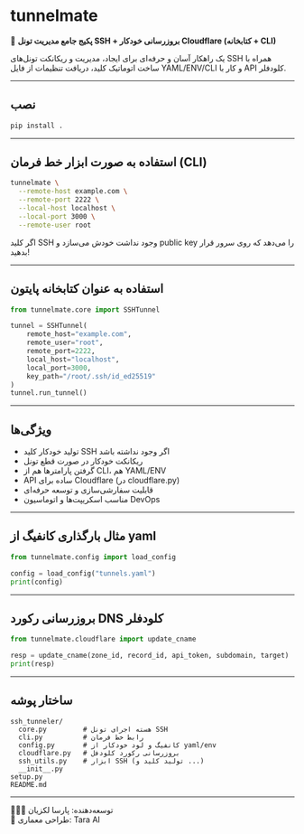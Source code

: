 # tunnelmate

🚀 **پکیج جامع مدیریت تونل SSH + بروزرسانی خودکار Cloudflare (کتابخانه + CLI)**

یک راهکار آسان و حرفه‌ای برای ایجاد، مدیریت و ریکانکت تونل‌های SSH همراه با ساخت اتوماتیک کلید، دریافت تنظیمات از فایل YAML/ENV/CLI و کار با API کلودفلر.

---

## نصب

```bash
pip install .
```

---

## استفاده به صورت ابزار خط فرمان (CLI)

```bash
tunnelmate \
  --remote-host example.com \
  --remote-port 2222 \
  --local-host localhost \
  --local-port 3000 \
  --remote-user root
```
اگر کلید SSH وجود نداشت خودش می‌سازد و public key را می‌دهد که روی سرور قرار بدهید!

---

## استفاده به عنوان کتابخانه پایتون

```python
from tunnelmate.core import SSHTunnel

tunnel = SSHTunnel(
    remote_host="example.com",
    remote_user="root",
    remote_port=2222,
    local_host="localhost",
    local_port=3000,
    key_path="/root/.ssh/id_ed25519"
)
tunnel.run_tunnel()
```

---

## ویژگی‌ها

- تولید خودکار کلید SSH اگر وجود نداشته باشد
- ریکانکت خودکار در صورت قطع تونل
- گرفتن پارامترها هم از CLI، هم YAML/ENV 
- API ساده برای Cloudflare (در cloudflare.py)
- قابلیت سفارشی‌سازی و توسعه حرفه‌ای
- مناسب اسکریپت‌ها و اتوماسیون DevOps

---

## مثال بارگذاری کانفیگ از yaml

```python
from tunnelmate.config import load_config

config = load_config("tunnels.yaml")
print(config)
```

---

## بروزرسانی رکورد DNS کلودفلر

```python
from tunnelmate.cloudflare import update_cname

resp = update_cname(zone_id, record_id, api_token, subdomain, target)
print(resp)
```

---

## ساختار پوشه

```
ssh_tunneler/
  core.py         # هسته اجرای تونل SSH
  cli.py          # رابط خط فرمان
  config.py       # کانفیگ و لود خودکار از yaml/env
  cloudflare.py   # بروزرسانی رکورد کلودفل
  ssh_utils.py    # ابزار SSH (تولید کلید و ...)
  __init__.py
setup.py
README.md
```

---

👨🏻‍💻 توسعه‌دهنده: پارسا لکزیان  
🤖 طراحی معماری: Tara AI

